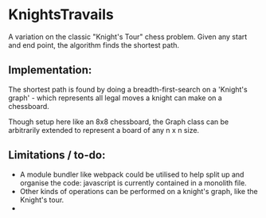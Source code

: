 # KnightsTravails

A variation on the classic "Knight's Tour" chess problem. Given any start and end point, the algorithm finds the shortest path.

## Implementation:

The shortest path is found by doing a breadth-first-search on a 'Knight's graph' - which represents all legal moves a knight can make on a chessboard.

Though setup here like an 8x8 chessboard, the Graph class can be arbitrarily extended to represent a board of any n x n size.

## Limitations / to-do:

- A module bundler like webpack could be utilised to help split up and organise the code: javascript is currently contained in a monolith file.
- Other kinds of operations can be performed on a knight's graph, like the Knight's tour.
- 

